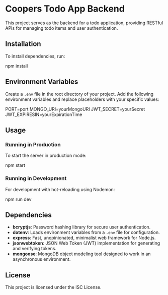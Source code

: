 # Coopers Todo App Backend

This project serves as the backend for a todo application, providing RESTful APIs for managing todo items and user authentication.

## Installation

To install dependencies, run:

npm install

## Environment Variables

Create a `.env` file in the root directory of your project. Add the following environment variables and replace placeholders with your specific values:

PORT=port
MONGO_URI=yourMongoURI
JWT_SECRET=yourSecret
JWT_EXPIRESIN=yourExpirationTime

## Usage

### Running in Production

To start the server in production mode:

npm start

### Running in Development

For development with hot-reloading using Nodemon:

npm run dev

## Dependencies

- **bcryptjs**: Password hashing library for secure user authentication.
- **dotenv**: Loads environment variables from a `.env` file for configuration.
- **express**: Fast, unopinionated, minimalist web framework for Node.js.
- **jsonwebtoken**: JSON Web Token (JWT) implementation for generating and verifying tokens.
- **mongoose**: MongoDB object modeling tool designed to work in an asynchronous environment.

## License

This project is licensed under the ISC License.
